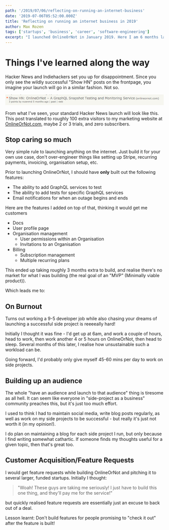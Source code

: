 ```yaml
---
path: '/2019/07/06/reflecting-on-running-an-internet-business'
date: '2019-07-06T05:52:00.000Z'
title: 'Reflecting on running an internet business in 2019'
author: Max Rozen
tags: ['startups', 'business', 'career', 'software-engineering']
excerpt: "I launched OnlineOrNot in January 2019. Here I am 6 months later, recapping what I've learned, and where to next."
---
```


# Things I've learned along the way

Hacker News and Indiehackers set you up for disappointment. Since you only see the wildly successful "Show HN" posts on the frontpage, you imagine your launch will go in a similar fashion. Not so.

![How my Hacker News launch went](hackernews.png)

From what I've seen, your standard Hacker News launch will look like this. This post translated to roughly 100 extra visitors to my marketing website at [OnlineOrNot.com](https://onlineornot.com), maybe 2 or 3 trials, and zero subscribers.

## Stop caring so much

Very simple rule to launching anything on the internet. Just build it for your own use case, don't over-engineer things like setting up Stripe, recurring payments, invoicing, organisation setup, etc.

Prior to launching OnlineOrNot, I should have **only** built out the following features:

- The ability to add GraphQL services to test
- The ability to add tests for specific GraphQL services
- Email notifications for when an outage begins and ends

Here are the features I added on top of that, thinking it would get me customers

- Docs
- User profile page
- Organisation management
  - User permissions within an Organisation
  - Invitations to an Organisation
- Billing
  - Subscription management
  - Multiple recurring plans

This ended up taking roughly 3 months extra to build, and realise there's no market for what I was building (the real goal of an "MVP" (Minimally viable product)).

Which leads me to:

## On Burnout

Turns out working a 9-5 developer job while also chasing your dreams of launching a successful side project is reeeeally hard!

Initially I thought it was fine - I'd get up at 6am, and work a couple of hours, head to work, then work another 4 or 5 hours on OnlineOrNot, then head to sleep. Several months of this later, I realise how unsustainable such a workload can be.

Going forward, I'd probably only give myself 45-60 mins per day to work on side projects.

## Building up an audience

The whole "have an audience and launch to that audience" thing is tiresome as all hell. It can seem like everyone in "side-project as a business" community preaches this, but it's just too much effort.

I used to think I had to maintain social media, write blog posts regularly, as well as work on my side projects to be successful - but really it's just not worth it (in my opinion!).

I do plan on maintaining a blog for each side project I run, but only because I find writing somewhat cathartic. If someone finds my thoughts useful for a given topic, then that's great too.

## Customer Acquisition/Feature Requests

I would get feature requests while building OnlineOrNot and pitching it to several larger, funded startups. Initially I thought:

> "Woah! These guys are taking me seriously! I just have to build this one thing, and they'll pay me for the service!"

but quickly realised feature requests are essentially just an excuse to back out of a deal.

Lesson learnt: Don't build features for people promising to "check it out" after the feature is built!

